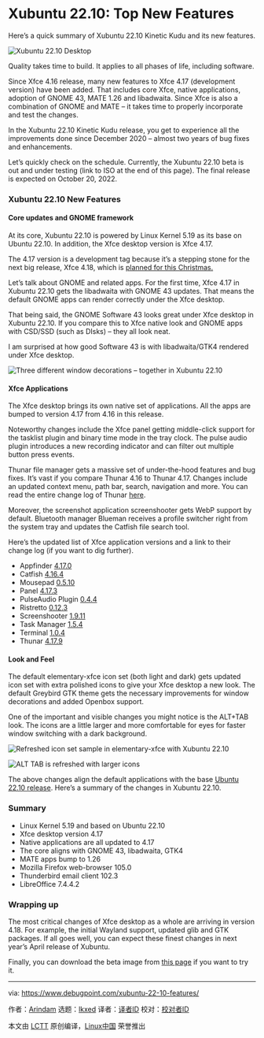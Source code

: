 [#]: subject: "Xubuntu 22.10: Top New Features"
[#]: via: "https://www.debugpoint.com/xubuntu-22-10-features/"
[#]: author: "Arindam https://www.debugpoint.com/author/admin1/"
[#]: collector: "lkxed"
[#]: translator: " "
[#]: reviewer: " "
[#]: publisher: " "
[#]: url: " "

Xubuntu 22.10: Top New Features
======
Here’s a quick summary of Xubuntu 22.10 Kinetic Kudu and its new features.

![Xubuntu 22.10 Desktop][1]

Quality takes time to build. It applies to all phases of life, including software.

Since Xfce 4.16 release, many new features to Xfce 4.17 (development version) have been added. That includes core Xfce, native applications, adoption of GNOME 43, MATE 1.26 and libadwaita. Since Xfce is also a combination of GNOME and MATE – it takes time to properly incorporate and test the changes.

In the Xubuntu 22.10 Kinetic Kudu release, you get to experience all the improvements done since December 2020 – almost two years of bug fixes and enhancements.

Let’s quickly check on the schedule. Currently, the Xubuntu 22.10 beta is out and under testing (link to ISO at the end of this page). The final release is expected on October 20, 2022.

### Xubuntu 22.10 New Features

#### Core updates and GNOME framework

At its core, Xubuntu 22.10 is powered by Linux Kernel 5.19 as its base on Ubuntu 22.10. In addition, the Xfce desktop version is Xfce 4.17.

The 4.17 version is a development tag because it’s a stepping stone for the next big release, Xfce 4.18, which is [planned for this Christmas.][2]

Let’s talk about GNOME and related apps. For the first time, Xfce 4.17 in Xubuntu 22.10 gets the libadwaita with GNOME 43 updates. That means the default GNOME apps can render correctly under the Xfce desktop.

That being said, the GNOME Software 43 looks great under Xfce desktop in Xubuntu 22.10. If you compare this to Xfce native look and GNOME apps with CSD/SSD (such as DIsks) – they all look neat.

I am surprised at how good Software 43 is with libadwaita/GTK4 rendered under Xfce desktop.

![Three different window decorations – together in Xubuntu 22.10][3]

#### Xfce Applications

The Xfce desktop brings its own native set of applications. All the apps are bumped to version 4.17 from 4.16 in this release.

Noteworthy changes include the Xfce panel getting middle-click support for the tasklist plugin and binary time mode in the tray clock. The pulse audio plugin introduces a new recording indicator and can filter out multiple button press events.

Thunar file manager gets a massive set of under-the-hood features and bug fixes. It’s vast if you compare Thunar 4.16 to Thunar 4.17. Changes include an updated context menu, path bar, search, navigation and more. You can read the entire change log of Thunar [here][4].

Moreover, the screenshot application screenshooter gets WebP support by default. Bluetooth manager Blueman receives a profile switcher right from the system tray and updates the Catfish file search tool.

Here’s the updated list of Xfce application versions and a link to their change log (if you want to dig further).

* Appfinder [4.17.0][5]
* Catfish [4.16.4][6]
* Mousepad [0.5.10][7]
* Panel [4.17.3][8]
* PulseAudio Plugin [0.4.4][9]
* Ristretto [0.12.3][10]
* Screenshooter [1.9.11][11]
* Task Manager [1.5.4][12]
* Terminal [1.0.4][13]
* Thunar [4.17.9][14]

#### Look and Feel

The default elementary-xfce icon set (both light and dark) gets updated icon set with extra polished icons to give your Xfce desktop a new look. The default Greybird GTK theme gets the necessary improvements for window decorations and added Openbox support.

One of the important and visible changes you might notice is the ALT+TAB look. The icons are a little larger and more comfortable for eyes for faster window switching with a dark background.

![Refreshed icon set sample in elementary-xfce with Xubuntu 22.10][15]

![ALT TAB is refreshed with larger icons][16]

The above changes align the default applications with the base [Ubuntu 22.10 release][17]. Here’s a summary of the changes in Xubuntu 22.10.

### Summary

* Linux Kernel 5.19 and based on Ubuntu 22.10
* Xfce desktop version 4.17
* Native applications are all updated to 4.17
* The core aligns with GNOME 43, libadwaita, GTK4
* MATE apps bump to 1.26
* Mozilla Firefox web-browser 105.0
* Thunderbird email client 102.3
* LibreOffice 7.4.4.2

### Wrapping up

The most critical changes of Xfce desktop as a whole are arriving in version 4.18. For example, the initial Wayland support, updated glib and GTK packages. If all goes well, you can expect these finest changes in next year’s April release of Xubuntu.

Finally, you can download the beta image from [this page][18] if you want to try it.

--------------------------------------------------------------------------------

via: https://www.debugpoint.com/xubuntu-22-10-features/

作者：[Arindam][a]
选题：[lkxed][b]
译者：[译者ID](https://github.com/译者ID)
校对：[校对者ID](https://github.com/校对者ID)

本文由 [LCTT](https://github.com/LCTT/TranslateProject) 原创编译，[Linux中国](https://linux.cn/) 荣誉推出

[a]: https://www.debugpoint.com/author/admin1/
[b]: https://github.com/lkxed
[1]: https://www.debugpoint.com/wp-content/uploads/2022/10/Xubuntu-22.10-Desktop-1024x563.jpg
[2]: https://debugpointnews.com/xfce-4-18-announcement/
[3]: https://www.debugpoint.com/wp-content/uploads/2022/10/Three-different-window-decorations-together-in-Xubuntu-22.10.jpg
[4]: https://gitlab.xfce.org/xfce/thunar/-/blob/master/NEWS
[5]: https://gitlab.xfce.org/xfce/xfce4-appfinder/-/blob/master/NEWS
[6]: https://gitlab.xfce.org/apps/catfish/-/blob/master/NEWS
[7]: https://gitlab.xfce.org/apps/mousepad/-/blob/master/NEWS
[8]: https://gitlab.xfce.org/xfce/xfce4-panel/-/blob/master/NEWS
[9]: https://gitlab.xfce.org/panel-plugins/xfce4-pulseaudio-plugin/-/blob/master/NEWS
[10]: https://gitlab.xfce.org/apps/ristretto/-/blob/master/NEWS
[11]: https://gitlab.xfce.org/apps/xfce4-screenshooter/-/blob/master/NEWS
[12]: https://gitlab.xfce.org/apps/xfce4-taskmanager/-/blob/master/NEWS
[13]: https://gitlab.xfce.org/apps/xfce4-terminal/-/blob/master/NEWS
[14]: https://gitlab.xfce.org/xfce/thunar/-/blob/master/NEWS
[15]: https://www.debugpoint.com/wp-content/uploads/2022/10/Refreshed-icon-set-sample-in-elementary-xfce-with-Xubuntu-22.10.jpg
[16]: https://www.debugpoint.com/wp-content/uploads/2022/10/ALT-TAB-is-refreshed-with-larger-icons.jpg
[17]: https://www.debugpoint.com/ubuntu-22-10/
[18]: https://cdimage.ubuntu.com/xubuntu/releases/kinetic/beta/
